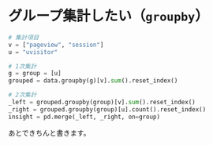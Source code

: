# グループ集計したい（``groupby``）

```python
# 集計項目
v = ["pageview", "session"]
u = "uvisitor"

# 1次集計
g = group = [u]
grouped = data.groupby(g)[v].sum().reset_index()

# 2次集計
_left = grouped.groupby(group)[v].sum().reset_index()
_right = grouped.groupby(group)[u].count().reset_index()
insight = pd.merge(_left, _right, on=group)
```

あとできちんと書きます。
